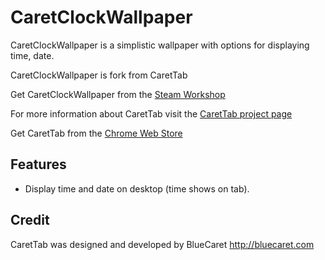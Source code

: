 # CaretClockWallpaper
CaretClockWallpaper is a simplistic wallpaper with options for displaying time, date.

CaretClockWallpaper is fork from CaretTab

Get CaretClockWallpaper from the [Steam Workshop]()

For more information about CaretTab visit the [CaretTab project page](http://bluecaret.com/project/carettab)

Get CaretTab from the [Chrome Web Store](https://chrome.google.com/webstore/detail/carettab-new-tab-page/cojpndognjdcakkimaloeealehpkljna?hl=en-US)

## Features
- Display time and date on desktop (time shows on tab).

## Credit
CaretTab was designed and developed by BlueCaret
http://bluecaret.com
